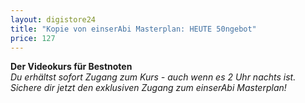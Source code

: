 ```yaml
---
layout: digistore24
title: "Kopie von einserAbi Masterplan: HEUTE 50ngebot"
price: 127
---
```

<div><strong>Der Videokurs f&#xFC;r Bestnoten<br></strong><em>Du erh&#xE4;ltst sofort Zugang zum Kurs - auch wenn es 2 Uhr nachts ist. Sichere dir jetzt den exklusiven Zugang zum einserAbi Masterplan!</em></div>